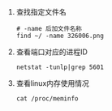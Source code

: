 1. 查找指定文件名
    ```text
    # -name 后加文件名称
    find ~/ -name 326006.png
    ```
2. 查看端口对应的进程ID
   ```text
   netstat -tunlp|grep 5601
   ```
3. 查看linux内存使用情况
   ```text
   cat /proc/meminfo
   ```